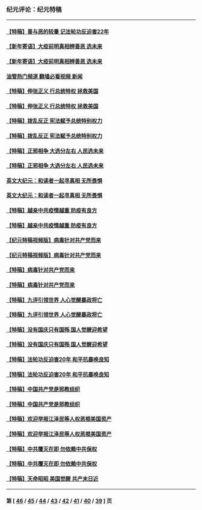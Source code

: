 ### 纪元评论：纪元特稿
---
#### [【特稿】善与恶的较量 记法轮功反迫害22年](../../pages/nsc424/n13086597.md?08020330) 
#### [【新年寄语】大疫前明真相辨善恶 选未来](../../pages/nsc424/n12660855.md?08020330) 
#### [【新年寄语】大疫前明真相辨善恶 选未来](../../pages/nsc424/n12660855.md?08020330) 
#### [油管热门频道 翻墙必看视频 新闻](ok?08020330)
#### [【特稿】伸张正义 行总统特权 拯救美国](../../pages/nsc424/n12616806.md?08020330) 
#### [【特稿】伸张正义 行总统特权 拯救美国](../../pages/nsc424/n12616806.md?08020330) 
#### [【特稿】拨乱反正 宪法赋予总统特别权力](../../pages/nsc424/n12598306.md?08020330) 
#### [【特稿】拨乱反正 宪法赋予总统特别权力](../../pages/nsc424/n12598306.md?08020330) 
#### [【特稿】正邪相争 大选分左右 人民选未来](../../pages/nsc424/n12545208.md?08020330) 
#### [【特稿】正邪相争 大选分左右 人民选未来](../../pages/nsc424/n12545208.md?08020330) 
#### [英文大纪元：和读者一起寻真相 无所畏惧](../../pages/nsc424/n12542027.md?08020330) 
#### [英文大纪元：和读者一起寻真相 无所畏惧](../../pages/nsc424/n12542027.md?08020330) 
#### [【特稿】越亲中共疫情越重 防疫有良方](../../pages/nsc424/n12042989.md?08020330) 
#### [【特稿】越亲中共疫情越重 防疫有良方](../../pages/nsc424/n12042989.md?08020330) 
#### [【纪元特稿视频版】病毒针对共产党而来](../../pages/nsc424/n11977328.md?08020330) 
#### [【纪元特稿视频版】病毒针对共产党而来](../../pages/nsc424/n11977328.md?08020330) 
#### [【特稿】病毒针对共产党而来](../../pages/nsc424/n11928818.md?08020330) 
#### [【特稿】病毒针对共产党而来](../../pages/nsc424/n11928818.md?08020330) 
#### [【特稿】九评引领世界 人心觉醒暴政将亡](../../pages/nsc424/n11660496.md?08020330) 
#### [【特稿】九评引领世界 人心觉醒暴政将亡](../../pages/nsc424/n11660496.md?08020330) 
#### [【特稿】没有国庆只有国殇 国人觉醒迎希望](../../pages/nsc424/n11549354.md?08020330) 
#### [【特稿】没有国庆只有国殇 国人觉醒迎希望](../../pages/nsc424/n11549354.md?08020330) 
#### [【特稿】法轮功反迫害20年 和平抗暴唤良知](../../pages/nsc424/n11389135.md?08020330) 
#### [【特稿】法轮功反迫害20年 和平抗暴唤良知](../../pages/nsc424/n11389135.md?08020330) 
#### [【特稿】中国共产党是邪教组织](../../pages/nsc424/n11355551.md?08020330) 
#### [【特稿】中国共产党是邪教组织](../../pages/nsc424/n11355551.md?08020330) 
#### [【特稿】欢迎举报江泽民等人权恶棍美国资产](../../pages/nsc424/n11303040.md?08020330) 
#### [【特稿】欢迎举报江泽民等人权恶棍美国资产](../../pages/nsc424/n11303040.md?08020330) 
#### [【特稿】中共覆灭在即 勿依赖中共保权](../../pages/nsc424/n11278510.md?08020330) 
#### [【特稿】中共覆灭在即 勿依赖中共保权](../../pages/nsc424/n11278510.md?08020330) 
#### [【特稿】天命昭昭 美国觉醒 共产末日近](../../pages/nsc424/n11150259.md?08020330) 

---
#### 第 [ [46](./46.md?08020330) / [45](./45.md?08020330) / [44](./44.md?08020330) / [43](./43.md?08020330) / [42](./42.md?08020330) / [41](./41.md?08020330) / [40](./40.md?08020330) / [39](./39.md?08020330) ] 页
